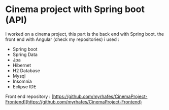 # Cinema project with Spring boot (API)

I worked on a cinema project, this part is the back end with Spring boot. the front end with Angular (check my repositories)
i used :
- Spring boot
- Spring Data
- Jpa
- Hibernet
- H2 Database
- Mysql
- Insomnia
- Eclipse IDE

Front end repository : [https://github.com/myrhafes/CinemaProject-Frontend](https://github.com/myrhafes/CinemaProject-Frontend)
